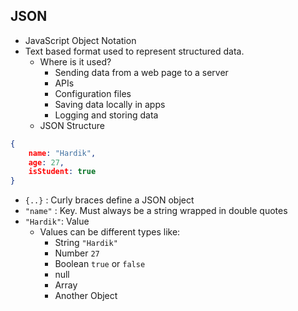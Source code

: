 ## JSON 
* JavaScript Object Notation
* Text based format used to represent structured data.
	* Where is it used?
		* Sending data from a web page to a server
		* APIs
		* Configuration files
		* Saving data locally in apps
		* Logging and storing data
	* JSON Structure
```json
{
	name: "Hardik",
	age: 27,
	isStudent: true
}
```
* `{..}` : Curly braces define a JSON object
* `"name"` : Key. Must always be a string wrapped in double quotes
* `"Hardik"`: Value
	* Values can be different types like:
		* String `"Hardik"`
		* Number `27`
		* Boolean `true` or `false`
		* null 
		* Array
		* Another Object

